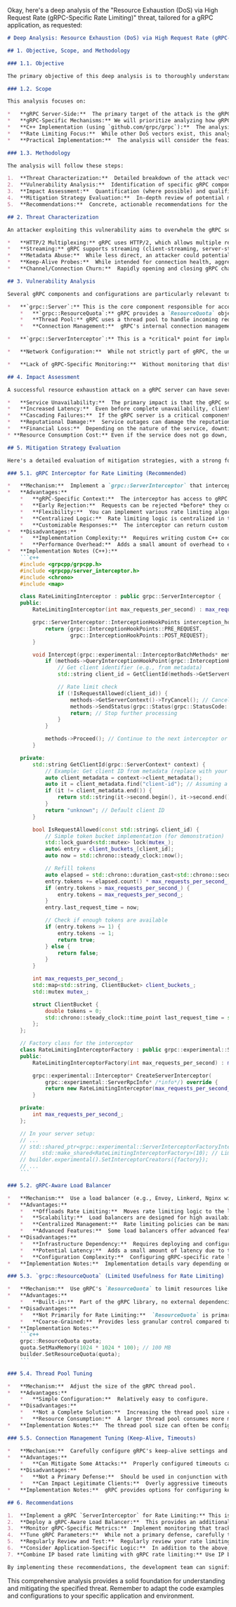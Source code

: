 Okay, here's a deep analysis of the "Resource Exhaustion (DoS) via High Request Rate (gRPC-Specific Rate Limiting)" threat, tailored for a gRPC application, as requested:

```markdown
# Deep Analysis: Resource Exhaustion (DoS) via High Request Rate (gRPC-Specific Rate Limiting)

## 1. Objective, Scope, and Methodology

### 1.1. Objective

The primary objective of this deep analysis is to thoroughly understand the "Resource Exhaustion (DoS) via High Request Rate" threat specific to a gRPC-based application, identify its potential impact, explore gRPC-specific vulnerabilities, and propose robust, practical mitigation strategies.  We aim to go beyond generic rate limiting and focus on how gRPC's features can be both a source of the problem and part of the solution.

### 1.2. Scope

This analysis focuses on:

*   **gRPC Server-Side:**  The primary target of the attack is the gRPC server.  We will not analyze client-side vulnerabilities related to this threat.
*   **gRPC-Specific Mechanisms:** We will prioritize analyzing how gRPC's internal workings (connection management, thread pools, interceptors) contribute to or can mitigate the threat.
*   **C++ Implementation (using `github.com/grpc/grpc`):**  The analysis and mitigation strategies will be tailored to the C++ implementation of gRPC, as that's the library specified.
*   **Rate Limiting Focus:**  While other DoS vectors exist, this analysis concentrates on attacks exploiting high request rates.
*   **Practical Implementation:**  The analysis will consider the feasibility and performance implications of proposed mitigation strategies.

### 1.3. Methodology

The analysis will follow these steps:

1.  **Threat Characterization:**  Detailed breakdown of the attack vector, including how an attacker might exploit gRPC-specific features.
2.  **Vulnerability Analysis:**  Identification of specific gRPC components and configurations that are susceptible to this threat.
3.  **Impact Assessment:**  Quantification (where possible) and qualification of the potential damage caused by a successful attack.
4.  **Mitigation Strategy Evaluation:**  In-depth review of potential mitigation strategies, including their effectiveness, performance overhead, and implementation complexity.  Emphasis on gRPC-specific solutions.
5.  **Recommendations:**  Concrete, actionable recommendations for the development team, including code examples or configuration guidelines where appropriate.

## 2. Threat Characterization

An attacker exploiting this vulnerability aims to overwhelm the gRPC server by sending a flood of requests.  This differs from a generic HTTP flood in several key ways, specific to gRPC:

*   **HTTP/2 Multiplexing:** gRPC uses HTTP/2, which allows multiple requests to be multiplexed over a single TCP connection.  An attacker could open a relatively small number of connections but send a massive number of requests *within* those connections.  This can bypass connection-level rate limiting.
*   **Streaming:** gRPC supports streaming (client-streaming, server-streaming, bidirectional streaming).  An attacker could initiate a stream and then send a continuous stream of data, consuming server resources without ever completing the stream.  This is a form of "slowloris" attack adapted to gRPC.
*   **Metadata Abuse:**  While less direct, an attacker could potentially send large or complex metadata with each request, adding to the processing overhead.
*   **Keep-Alive Probes:**  While intended for connection health, aggressive keep-alive probes could, in extreme cases, contribute to resource exhaustion.  This is less likely to be the primary attack vector.
*   **Channel/Connection Churn:**  Rapidly opening and closing gRPC channels (which map to HTTP/2 connections) can stress the server's connection management, even if the *rate* of requests within each connection is moderate.

## 3. Vulnerability Analysis

Several gRPC components and configurations are particularly relevant to this threat:

*   **`grpc::Server`:** This is the core component responsible for accepting connections and handling requests.  Its configuration (e.g., maximum concurrent streams, thread pool size) directly impacts its resilience to high request rates.
    *   **`grpc::ResourceQuota`:** gRPC provides a `ResourceQuota` object that can be used to limit resources.  However, it's crucial to configure it correctly and understand its limitations.  It primarily controls memory allocation, not necessarily the *number* of requests.
    *   **Thread Pool:** gRPC uses a thread pool to handle incoming requests.  If the thread pool is exhausted, new requests will be queued, leading to increased latency and eventually connection drops.  The default thread pool size might be insufficient for high-load scenarios.
    *   **Connection Management:**  gRPC's internal connection management (handling HTTP/2 streams) can become a bottleneck under heavy load.  Improperly configured keep-alive settings can exacerbate this.

*   **`grpc::ServerInterceptor`:** This is a *critical* point for implementing gRPC-specific rate limiting.  Interceptors can inspect incoming requests *before* they reach the service logic, allowing for early rejection based on various criteria.

*   **Network Configuration:**  While not strictly part of gRPC, the underlying network configuration (e.g., TCP buffer sizes, socket options) can influence the server's ability to handle high request rates.

*   **Lack of gRPC-Specific Monitoring:**  Without monitoring that distinguishes between gRPC requests and other traffic, it can be difficult to detect and diagnose this type of attack.

## 4. Impact Assessment

A successful resource exhaustion attack on a gRPC server can have severe consequences:

*   **Service Unavailability:**  The primary impact is that the gRPC service becomes unavailable to legitimate clients.  This can disrupt critical business operations.
*   **Increased Latency:**  Even before complete unavailability, clients will experience significantly increased latency as the server struggles to keep up with the request load.
*   **Cascading Failures:**  If the gRPC server is a critical component in a larger system, its failure can trigger cascading failures in other services that depend on it.
*   **Reputational Damage:**  Service outages can damage the reputation of the organization providing the service.
*   **Financial Loss:**  Depending on the nature of the service, downtime can result in direct financial losses (e.g., lost sales, SLA penalties).
* **Resource Consumption Cost:** Even if the service does not go down, the attacker can cause increased resource consumption, leading to higher cloud bills.

## 5. Mitigation Strategy Evaluation

Here's a detailed evaluation of mitigation strategies, with a strong focus on gRPC-specific approaches:

### 5.1. gRPC Interceptor for Rate Limiting (Recommended)

*   **Mechanism:**  Implement a `grpc::ServerInterceptor` that intercepts incoming requests and applies rate limiting logic.  This is the most direct and flexible approach.
*   **Advantages:**
    *   **gRPC-Specific Context:**  The interceptor has access to gRPC metadata, method names, and other context information, allowing for fine-grained rate limiting (e.g., per-client, per-method).
    *   **Early Rejection:**  Requests can be rejected *before* they consume significant server resources (e.g., before they are dispatched to the service logic).
    *   **Flexibility:**  You can implement various rate limiting algorithms (e.g., token bucket, leaky bucket, fixed window) within the interceptor.
    *   **Centralized Logic:**  Rate limiting logic is centralized in the interceptor, making it easier to manage and update.
    *   **Customizable Responses:**  The interceptor can return custom gRPC status codes (e.g., `RESOURCE_EXHAUSTED`) and error messages to inform the client about the rate limiting.
*   **Disadvantages:**
    *   **Implementation Complexity:**  Requires writing custom C++ code for the interceptor and the rate limiting algorithm.
    *   **Performance Overhead:**  Adds a small amount of overhead to each request, but this is generally negligible compared to the benefits.
*   **Implementation Notes (C++):**
    ```c++
    #include <grpcpp/grpcpp.h>
    #include <grpcpp/server_interceptor.h>
    #include <chrono>
    #include <map>

    class RateLimitingInterceptor : public grpc::ServerInterceptor {
    public:
        RateLimitingInterceptor(int max_requests_per_second) : max_requests_per_second_(max_requests_per_second) {}

        grpc::ServerInterceptor::InterceptionHookPoints interception_hook_points() override {
            return {grpc::InterceptionHookPoints::PRE_REQUEST,
                    grpc::InterceptionHookPoints::POST_REQUEST};
        }

        void Intercept(grpc::experimental::InterceptorBatchMethods* methods) override {
            if (methods->QueryInterceptionHookPoint(grpc::InterceptionHookPoints::PRE_REQUEST)) {
                // Get client identifier (e.g., from metadata)
                std::string client_id = GetClientId(methods->GetServerContext());

                // Rate limit check
                if (!IsRequestAllowed(client_id)) {
                    methods->GetServerContext()->TryCancel(); // Cancel the request
                    methods->SendStatus(grpc::Status(grpc::StatusCode::RESOURCE_EXHAUSTED, "Rate limit exceeded"));
                    return; // Stop further processing
                }
            }

            methods->Proceed(); // Continue to the next interceptor or service logic
        }

    private:
        std::string GetClientId(grpc::ServerContext* context) {
            // Example: Get client ID from metadata (replace with your actual logic)
            auto client_metadata = context->client_metadata();
            auto it = client_metadata.find("client-id"); // Assuming a "client-id" metadata key
            if (it != client_metadata.end()) {
                return std::string(it->second.begin(), it->second.end());
            }
            return "unknown"; // Default client ID
        }

        bool IsRequestAllowed(const std::string& client_id) {
            // Simple token bucket implementation (for demonstration)
            std::lock_guard<std::mutex> lock(mutex_);
            auto& entry = client_buckets_[client_id];
            auto now = std::chrono::steady_clock::now();

            // Refill tokens
            auto elapsed = std::chrono::duration_cast<std::chrono::seconds>(now - entry.last_request_time);
            entry.tokens += elapsed.count() * max_requests_per_second_;
            if (entry.tokens > max_requests_per_second_) {
                entry.tokens = max_requests_per_second_;
            }
            entry.last_request_time = now;

            // Check if enough tokens are available
            if (entry.tokens >= 1) {
                entry.tokens -= 1;
                return true;
            } else {
                return false;
            }
        }

        int max_requests_per_second_;
        std::map<std::string, ClientBucket> client_buckets_;
        std::mutex mutex_;

        struct ClientBucket {
            double tokens = 0;
            std::chrono::steady_clock::time_point last_request_time = std::chrono::steady_clock::now();
        };
    };

    // Factory class for the interceptor
    class RateLimitingInterceptorFactory : public grpc::experimental::ServerInterceptorFactoryInterface {
    public:
        RateLimitingInterceptorFactory(int max_requests_per_second) : max_requests_per_second_(max_requests_per_second) {}

        grpc::experimental::Interceptor* CreateServerInterceptor(
            grpc::experimental::ServerRpcInfo* /*info*/) override {
            return new RateLimitingInterceptor(max_requests_per_second_);
        }

    private:
        int max_requests_per_second_;
    };

    // In your server setup:
    // ...
    // std::shared_ptr<grpc::experimental::ServerInterceptorFactoryInterface> factory =
    //     std::make_shared<RateLimitingInterceptorFactory>(10); // Limit to 10 requests/second
    // builder.experimental().SetInterceptorCreators({factory});
    // ...
    ```

### 5.2. gRPC-Aware Load Balancer

*   **Mechanism:**  Use a load balancer (e.g., Envoy, Linkerd, Nginx with gRPC support) that understands gRPC and can perform rate limiting based on gRPC-specific criteria.
*   **Advantages:**
    *   **Offloads Rate Limiting:**  Moves rate limiting logic to the load balancer, reducing the load on the gRPC server instances.
    *   **Scalability:**  Load balancers are designed for high availability and scalability.
    *   **Centralized Management:**  Rate limiting policies can be managed centrally in the load balancer configuration.
    *   **Advanced Features:**  Some load balancers offer advanced features like circuit breaking and outlier detection, which can further enhance resilience.
*   **Disadvantages:**
    *   **Infrastructure Dependency:**  Requires deploying and configuring a gRPC-aware load balancer.
    *   **Potential Latency:**  Adds a small amount of latency due to the extra hop through the load balancer.
    *   **Configuration Complexity:**  Configuring gRPC-specific rate limiting in a load balancer can be complex.
*   **Implementation Notes:**  Implementation details vary depending on the specific load balancer.  Consult the load balancer's documentation for instructions on configuring gRPC rate limiting.  For example, Envoy has extensive support for gRPC rate limiting using its `ratelimit` filter.

### 5.3. `grpc::ResourceQuota` (Limited Usefulness for Rate Limiting)

*   **Mechanism:**  Use gRPC's `ResourceQuota` to limit resources like memory.
*   **Advantages:**
    *   **Built-in:**  Part of the gRPC library, no external dependencies.
*   **Disadvantages:**
    *   **Not Primarily for Rate Limiting:**  `ResourceQuota` is primarily designed to limit memory usage, *not* the number of requests.  It can indirectly help prevent DoS by limiting memory exhaustion, but it's not a direct rate limiting solution.  It won't prevent a flood of small requests.
    *   **Coarse-Grained:**  Provides less granular control compared to interceptor-based rate limiting.
*   **Implementation Notes:**
    ```c++
    grpc::ResourceQuota quota;
    quota.SetMaxMemory(1024 * 1024 * 100); // 100 MB
    builder.SetResourceQuota(quota);
    ```

### 5.4. Thread Pool Tuning

*   **Mechanism:**  Adjust the size of the gRPC thread pool.
*   **Advantages:**
    *   **Simple Configuration:**  Relatively easy to configure.
*   **Disadvantages:**
    *   **Not a Complete Solution:**  Increasing the thread pool size can delay the onset of resource exhaustion, but it doesn't prevent it.  An attacker can still overwhelm a larger thread pool.
    *   **Resource Consumption:**  A larger thread pool consumes more memory, even when idle.
*   **Implementation Notes:**  The thread pool size can often be configured through gRPC's server builder.  Consult the gRPC documentation for specific options.

### 5.5. Connection Management Tuning (Keep-Alive, Timeouts)

*   **Mechanism:**  Carefully configure gRPC's keep-alive settings and timeouts.
*   **Advantages:**
    *   **Can Mitigate Some Attacks:**  Properly configured timeouts can help prevent slowloris-style attacks.
*   **Disadvantages:**
    *   **Not a Primary Defense:**  Should be used in conjunction with other mitigation strategies.
    *   **Can Impact Legitimate Clients:**  Overly aggressive timeouts can disconnect legitimate clients with slow network connections.
*   **Implementation Notes:**  gRPC provides options for configuring keep-alive parameters and various timeouts (e.g., connection timeout, deadline).  Consult the gRPC documentation for details.

## 6. Recommendations

1.  **Implement a gRPC `ServerInterceptor` for Rate Limiting:** This is the **primary and most effective** recommendation.  Use the provided C++ example as a starting point.  Customize the `GetClientId` function to extract a suitable client identifier (e.g., from a custom metadata field, an authenticated user ID, or an IP address – though IP-based rate limiting is easily circumvented).  Choose a suitable rate limiting algorithm (token bucket is a good general-purpose choice).
2.  **Deploy a gRPC-Aware Load Balancer:**  This provides an additional layer of defense and offloads rate limiting from the gRPC server instances.  Configure the load balancer to perform gRPC-specific rate limiting based on the same criteria used in the interceptor.
3.  **Monitor gRPC-Specific Metrics:**  Implement monitoring that tracks gRPC request rates, error rates (especially `RESOURCE_EXHAUSTED`), and resource usage (CPU, memory, thread pool utilization).  This is crucial for detecting and diagnosing attacks.  Use gRPC's built-in stats handlers or integrate with a monitoring system like Prometheus.
4.  **Tune gRPC Parameters:**  While not a primary defense, carefully tune gRPC's thread pool size, keep-alive settings, and timeouts.  Use `ResourceQuota` to limit overall memory usage.
5.  **Regularly Review and Test:**  Regularly review your rate limiting configuration and perform penetration testing to simulate DoS attacks.  This will help ensure that your mitigation strategies are effective and up-to-date.
6.  **Consider Application-Specific Logic:**  In addition to the above, consider if there's any application-specific logic that can be used to identify and block malicious requests. For example, if certain request patterns are known to be abusive, you could implement logic to detect and reject those patterns.
7. **Combine IP based rate limiting with gRPC rate limiting:** Use IP based rate limiting as first line of defense. It will protect from simple attacks.

By implementing these recommendations, the development team can significantly reduce the risk of resource exhaustion attacks targeting their gRPC service. The combination of interceptor-based rate limiting, a gRPC-aware load balancer, and robust monitoring provides a strong defense-in-depth strategy.
```

This comprehensive analysis provides a solid foundation for understanding and mitigating the specified threat. Remember to adapt the code examples and configurations to your specific application and environment.